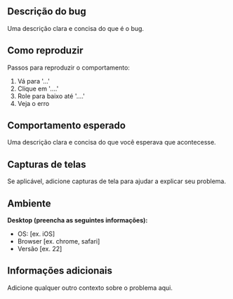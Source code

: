 
## Descrição do bug

Uma descrição clara e concisa do que é o bug.

## Como reproduzir

Passos para reproduzir o comportamento:
1. Vá para '...'
2. Clique em '....'
3. Role para baixo até '....'
4. Veja o erro

## Comportamento esperado

Uma descrição clara e concisa do que você esperava que acontecesse.

## Capturas de telas

Se aplicável, adicione capturas de tela para ajudar a explicar seu problema.

## Ambiente

**Desktop (preencha as seguintes informações):**
 - OS: [ex. iOS]
 - Browser [ex. chrome, safari]
 - Versão [ex. 22]

## Informações adicionais

Adicione qualquer outro contexto sobre o problema aqui.